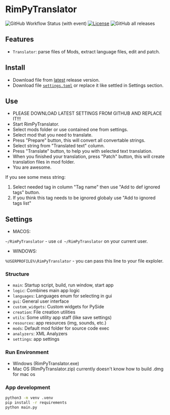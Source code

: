 # RimPyTranslator

![GitHub Workflow Status (with event)](https://img.shields.io/github/actions/workflow/status/ROKBAS/RimPyTranslator/build.yml)
[![License](https://img.shields.io/badge/license-MIT-green)](./LICENSE)
![GitHub all releases](https://img.shields.io/github/downloads/ROKBAS/RimPyTranslator/total)

## Features

- `Translator`: parse files of Mods, extract language files, edit and patch.

## Install

- Download file from [latest](https://github.com/ROKBAS/RimPyTranslator/releases) release version.
- Download file [`settings.toml`](settings.xml) or replace it like settled in Settings section.

## Use

- PLEASE DOWNLOAD LATEST SETTINGS FROM GITHUB AND REPLACE IT!!!
- Start RimPyTranslator.
- Select mods folder or use contained one from settings.
- Select mod that you need to translate.
- Press "Prepare" button, this will convert all convertable strings.
- Select string from "Translated text" column.
- Press "Translate" button, to help you with selected text translation.
- When you finished your translation, press "Patch" button, this will create translation files in mod folder.
- You are awesome.

If you see some mess string:

1. Select needed tag in column "Tag name" then use "Add to def ignored tags" button.
2. If you think this tag needs to be ignored globaly use "Add to ignored tags list"

## Settings

- MACOS:

`~/RimPyTranslator` - use `cd ~/RimPyTranslator` on your current user.

- WINDOWS:

`%USERPROFILE%\RimPyTranslator` - you can pass this line to your file exploler.

### Structure

- `main`: Startup script, build, run window, start app
- `logic`: Combines main app logic
- `languages`: Languages enum for selecting in gui
- `gui`: General user interface
- `custom_widgets`: Custom widgets for PySide
- `creation`: File creation utilities
- `utils`: Some utility app staff (like save settings)
- `resources`: app resources (img, sounds, etc.)
- `mods`: Default mod folder for source code exec
- `analyzers`: XML Analyzers
- `settings`: app settings

### Run Environment

- Windows (RimPyTranslator.exe)
- Mac OS (RimPyTranslator.zip) currently doesn't know how to build .dmg for mac os

### App development

```bash
python3 -m venv .venv
pip install -r requirements
python main.py
```
